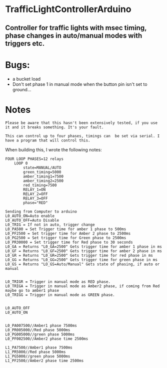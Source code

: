 # TrafficLightControllerArduino

## Controller for traffic lights with msec timing, phase changes in auto/manual modes with triggers etc.

# Bugs:
- a bucket load
- Don't set phase 1 in manual mode when the button pin isn't set to ground...


# Notes
```
Please be aware that this hasn't been extensively tested, if you use it and it breaks something. It's your fault.

This can control up to four phases, timings can  be set via serial. I have a program that will control this.

```
When building this, I wrote the following notes:
```
FOUR LOOP PHASES=12 relays
	LOOP 0
		state=MANUAL/AUTO
		green_timing=5000
		amber_timing1=7500
		amber_timing2=2500
		red_timing=7500
		RELAY_1=ON
		RELAY_2=OFF
		RELAY_3=OFF
		phase="RED"

Sending from Computer to arduino
L0_AUTO_ON=Auto enable
L0_AUTO_OFF=Auto Disable
L0_TRIG = If not in auto, trigger change
L0_PA500 = Set Trigger time for amber 1 phase to 500ms
L0_PF2500 = Set trigger time for Amber 2 phase to 2500ms
L0_PG2500 = Set trigger time for Green phase to 2500ms
L0_PR30000 = Set trigger time for Red phase to 30 seconds
L0_GA = Returns "L0_GA=2500" Gets trigger time for amber 1 phase in ms
L0_GF = Returns "L0_GF=2500" Gets trigger time for amber 2 phase in ms
L0_GR = Returns "L0_GR=2500" Gets trigger time for red phase in ms
L0_GG = Returns "L0_GG=2500" Gets trigger time for green phase in ms
L0_GS = Returns "LO_GS=Auto/Manual" Gets state of phasing, if auto or manual


L0_TRIGR = Trigger in manual mode as RED phase.
L0_TRIGA = Trigger in manual mode as Amber2 phase, if coming from Red maybe go to amber1 phase
L0_TRIGG = Trigger in manual mode as GREEN phase.


L0_AUTO_OFF
L0_AUTO_ON


L0_PA007500//Amber1 phase 7500ms
L0_PR005000//Red phase 5000ms
L0_PG005000//green phase 5000ms
L0_PF002500//Amber2 phase time 2500ms

L1_PA7500//Amber1 phase 7500ms
L1_PR5000//Red phase 5000ms
L1_PG5000//green phase 5000ms
L1_PF2500//Amber2 phase time 2500ms
```
